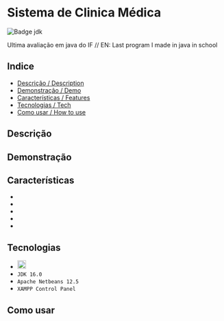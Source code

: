 # Sistema de Clinica Médica
![Badge jdk](https://img.shields.io/badge/jdk-16.0-orange)

Ultima avaliação em java do IF // EN: Last program I made in java in school

## Indice
* [Descrição / Description](#descrição)
* [Demonstração / Demo](#demonstração)
* [Características / Features](#características)
* [Tecnologias / Tech](#tecnologias)
* [Como usar / How to use](#Como-usar)

## Descrição


## Demonstração


## Características
- 
- 
- 
- 
- 

## Tecnologias
- <img src="https://cdn.jsdelivr.net/gh/devicons/devicon/icons/java/java-original.svg"  width="20px" height="auto" />
- `JDK 16.0`
- `Apache Netbeans 12.5`
- `XAMPP Control Panel`

## Como usar
